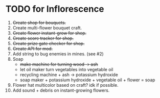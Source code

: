# TODO for Inflorescence

1. ~~Create shop for bouquets.~~
2. Create multi-flower bouquet craft.
3. ~~Create flower instant-grow for shop.~~
4. ~~Create score tracker for shop.~~
5. ~~Create prize gate checker for shop.~~
6. ~~Create API for mod.~~
7. Add string to bug enemies in mines. (see #2)
8. Soap
   - ~~make machine for turning wood -> ash~~
   - let oil maker turn vegetables into vegetable oil
   - recycling machine + ash -> potassium hydroxide
   - soap maker + potassium hydroxide + vegetable oil + flower = soap
9. Flower hat multicolor based on craft? idk if possible.
10. Add sound + debris on instant-growing flowers.
